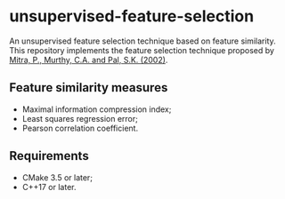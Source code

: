 # unsupervised-feature-selection
An unsupervised feature selection technique based on feature similarity.
This repository implements the feature selection technique proposed by [Mitra, P., Murthy, C.A. and Pal, S.K. (2002)](https://ieeexplore.ieee.org/abstract/document/990133).

## Feature similarity measures
- Maximal information compression index;
- Least squares regression error;
- Pearson correlation coefficient.

## Requirements
- CMake 3.5 or later;
- C++17 or later.

